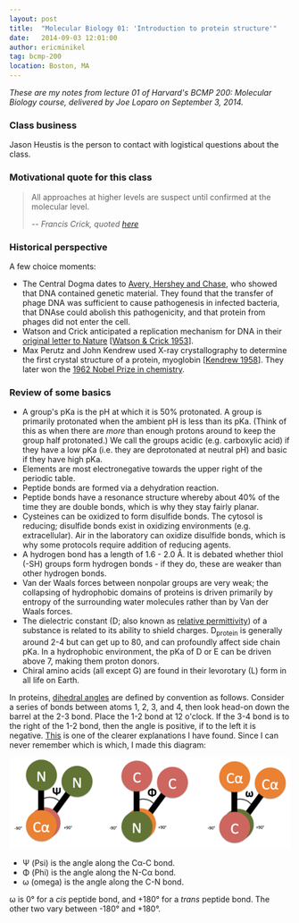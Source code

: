 ```yaml
---
layout: post
title:  "Molecular Biology 01: 'Introduction to protein structure'"
date:   2014-09-03 12:01:00
author: ericminikel
tag: bcmp-200
location: Boston, MA
---
```


*These are my notes from lecture 01 of Harvard's BCMP 200: Molecular Biology course, delivered by Joe Loparo on September 3, 2014.*

### Class business

Jason Heustis is the person to contact with logistical questions about the class.

### Motivational quote for this class

> All approaches at higher levels are suspect until confirmed at the molecular level.
> 
> -- <cite>Francis Crick, quoted [here](http://www.nature.com/neuro/journal/v7/n10/full/nn1004-1027.html)</cite>

### Historical perspective

A few choice moments:

+ The Central Dogma dates to [Avery, Hershey and Chase](http://en.wikipedia.org/wiki/Hershey%E2%80%93Chase_experiment), who showed that DNA contained genetic material. They found that the transfer of phage DNA was sufficient to cause pathogenesis in infected bacteria, that DNAse could abolish this pathogenicity, and that protein from phages did not enter the cell.
+ Watson and Crick anticipated a replication mechanism for DNA in their [original letter to Nature](http://www.nature.com/nature/dna50/watsoncrick.pdf) [[Watson & Crick 1953]].
+ Max Perutz and John Kendrew used X-ray crystallography to determine the first crystal structure of a protein, myoglobin [[Kendrew 1958]]. They later won the [1962 Nobel Prize in chemistry](http://www.nobelprize.org/nobel_prizes/chemistry/laureates/1962/). 

### Review of some basics

+ A group's pKa is the pH at which it is 50% protonated. A group is primarily protonated when the ambient pH is less than its pKa. (Think of this as when there are *more* than enough protons around to keep the group half protonated.) We call the groups acidic (e.g. carboxylic acid) if they have a low pKa (i.e. they are deprotonated at neutral pH) and basic if they have high pKa.
+ Elements are most electronegative towards the upper right of the periodic table. 
+ Peptide bonds are formed via a dehydration reaction.
+ Peptide bonds have a resonance structure whereby about 40% of the time they are double bonds, which is why they stay fairly planar.
+ Cysteines can be oxidized to form disulfide bonds. The cytosol is reducing; disulfide bonds exist in oxidizing environments (e.g. extracellular). Air in the laboratory can oxidize disulfide bonds, which is why some protocols require addition of reducing agents.
+ A hydrogen bond has a length of 1.6 - 2.0 &Aring;. It is debated whether thiol (-SH) groups form hydrogen bonds - if they do, these are weaker than other hydrogen bonds.
+ Van der Waals forces between nonpolar groups are very weak; the collapsing of hydrophobic domains of proteins is driven primarily by entropy of the surrounding water molecules rather than by Van der Waals forces.
+ The dielectric constant (D; also known as [relative permittivity](http://en.wikipedia.org/wiki/Relative_permittivity)) of a substance is related to its ability to shield charges. D<sub>protein</sub> is generally around 2-4 but can get up to 80, and can profoundly affect side chain pKa. In a hydrophobic environment, the pKa of D or E can be driven above 7, making them proton donors.
+ Chiral amino acids (all except G) are found in their levorotary (L) form in all life on Earth.

In proteins, [dihedral angles](http://en.wikipedia.org/wiki/Dihedral_angle) are defined by convention as follows. Consider a series of bonds between atoms 1, 2, 3, and 4, then look head-on down the barrel at the 2-3 bond. Place the 1-2 bond at 12 o'clock. If the 3-4 bond is to the right of the 1-2 bond, then the angle is positive, if to the left it is negative. [This](http://kinemage.biochem.duke.edu/teaching/anatax/html/anatax.1b.html) is one of the clearer explanations I have found. Since I can never remember which is which, I made this diagram:

![dihedral angles in proteins](/media/2014/09/dihedral-angle-diagram.png)

+ &Psi; (Psi) is the angle along the C&alpha;-C bond.
+ &Phi; (Phi) is the angle along the N-C&alpha; bond.
+ &omega; (omega) is the angle along the C-N bond.

&omega; is 0&deg; for a *cis* peptide bond, and +180&deg; for a *trans* peptide bond. The other two vary between -180&deg; and +180&deg;.

[Kendrew 1958]: http://www.ncbi.nlm.nih.gov/pubmed/13517261 "KENDREW JC, BODO G, DINTZIS HM, PARRISH RG, WYCKOFF H, PHILLIPS DC. A three-dimensional model of the myoglobin molecule obtained by x-ray analysis. Nature. 1958 Mar 8;181(4610):662-6. PubMed PMID: 13517261."

[Watson & Crick 1953]: http://www.ncbi.nlm.nih.gov/pubmed/13054692 "WATSON JD, CRICK FH. Molecular structure of nucleic acids; a structure for deoxyribose nucleic acid. Nature. 1953 Apr 25;171(4356):737-8. PubMed PMID: 13054692."